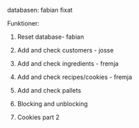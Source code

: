 databasen: fabian fixat

Funktioner: 
1. Reset database- fabian

2. Add and check customers - josse

3. Add and check ingredients - fremja

4. Add and check recipes/cookies - fremja

5. Add and check pallets 

6. Blocking and unblocking

7. Cookies part 2